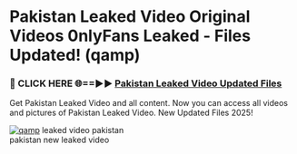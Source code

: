 # Pakistan Leaked Video Original Videos 0nlyFans Leaked - Files Updated! (qamp)

<h3>🔴 CLICK HERE 🌐==►► <a href="https://tinyurl.com/2wckxsce" rel="nofollow">Pakistan Leaked Video Updated Files</a></h3>

Get Pakistan Leaked Video and all content. Now you can access all videos and pictures of Pakistan Leaked Video. New Updated Files 2025!

[![qamp](https://i.imgur.com/AFduVYN.gif)](https://tinyurl.com/2wckxsce)
leaked video pakistan<br>
pakistan new leaked video